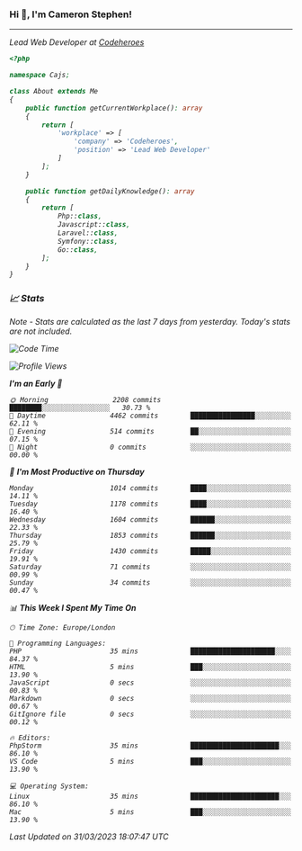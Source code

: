 ### Hi 👋, I'm Cameron Stephen!
<hr>
<p><em>Lead Web Developer at <a href="https://codeheroes.co.uk">Codeheroes</a></p>


```php
<?php

namespace Cajs;

class About extends Me
{
    public function getCurrentWorkplace(): array
    {
        return [
            'workplace' => [
                'company' => 'Codeheroes',
                'position' => 'Lead Web Developer'
            ]
        ];
    }

    public function getDailyKnowledge(): array
    {
        return [
            Php::class,
            Javascript::class,
            Laravel::class,
            Symfony::class,
            Go::class,
        ];
    }
}
```

### 📈 Stats
<p><em>Note - Stats are calculated as the last 7 days from yesterday. Today's stats are not included.</em></p>


<!--START_SECTION:waka-->
![Code Time](http://img.shields.io/badge/Code%20Time-3%2C261%20hrs%205%20mins-blue)

![Profile Views](http://img.shields.io/badge/Profile%20Views-3-blue)

**I'm an Early 🐤** 

```text
🌞 Morning                2208 commits        ████████░░░░░░░░░░░░░░░░░   30.73 % 
🌆 Daytime                4462 commits        ████████████████░░░░░░░░░   62.11 % 
🌃 Evening                514 commits         ██░░░░░░░░░░░░░░░░░░░░░░░   07.15 % 
🌙 Night                  0 commits           ░░░░░░░░░░░░░░░░░░░░░░░░░   00.00 % 
```
📅 **I'm Most Productive on Thursday** 

```text
Monday                   1014 commits        ████░░░░░░░░░░░░░░░░░░░░░   14.11 % 
Tuesday                  1178 commits        ████░░░░░░░░░░░░░░░░░░░░░   16.40 % 
Wednesday                1604 commits        ██████░░░░░░░░░░░░░░░░░░░   22.33 % 
Thursday                 1853 commits        ██████░░░░░░░░░░░░░░░░░░░   25.79 % 
Friday                   1430 commits        █████░░░░░░░░░░░░░░░░░░░░   19.91 % 
Saturday                 71 commits          ░░░░░░░░░░░░░░░░░░░░░░░░░   00.99 % 
Sunday                   34 commits          ░░░░░░░░░░░░░░░░░░░░░░░░░   00.47 % 
```


📊 **This Week I Spent My Time On** 

```text
🕑︎ Time Zone: Europe/London

💬 Programming Languages: 
PHP                      35 mins             █████████████████████░░░░   84.37 % 
HTML                     5 mins              ███░░░░░░░░░░░░░░░░░░░░░░   13.90 % 
JavaScript               0 secs              ░░░░░░░░░░░░░░░░░░░░░░░░░   00.83 % 
Markdown                 0 secs              ░░░░░░░░░░░░░░░░░░░░░░░░░   00.67 % 
GitIgnore file           0 secs              ░░░░░░░░░░░░░░░░░░░░░░░░░   00.12 % 

🔥 Editors: 
PhpStorm                 35 mins             ██████████████████████░░░   86.10 % 
VS Code                  5 mins              ███░░░░░░░░░░░░░░░░░░░░░░   13.90 % 

💻 Operating System: 
Linux                    35 mins             ██████████████████████░░░   86.10 % 
Mac                      5 mins              ███░░░░░░░░░░░░░░░░░░░░░░   13.90 % 
```


 Last Updated on 31/03/2023 18:07:47 UTC
<!--END_SECTION:waka-->
